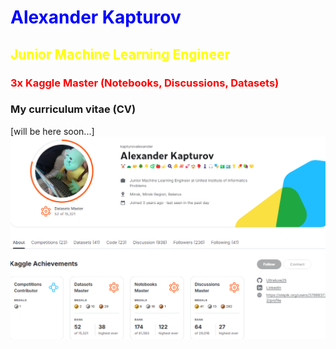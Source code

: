 # <span style="color: blue">Alexander Kapturov</span>
## <span style="color: yellow">Junior Machine Learning Engineer</span>
### <span style="color: red">3x Kaggle Master (Notebooks, Discussions, Datasets)</span>
### My curriculum vitae (CV) 
[will be here soon...]
![](Kaggle_Contributor.png)